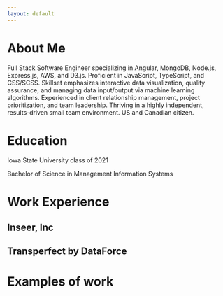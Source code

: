 ```yaml
---
layout: default
---
```


# About Me

Full Stack Software Engineer specializing in Angular, MongoDB, Node.js, Express.js, AWS, and D3.js. Proficient in JavaScript, TypeScript, and CSS/SCSS. Skillset emphasizes interactive data visualization, quality assurance, and managing data input/output via machine learning algorithms. Experienced in client relationship management, project prioritization, and team leadership. Thriving in a highly independent, results-driven small team environment. US and Canadian citizen.

# Education
Iowa State University class of 2021

Bachelor of Science in Management Information Systems

# Work Experience

## Inseer, Inc

## Transperfect by DataForce

# Examples of work

